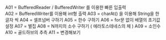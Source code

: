 A01 = BufferedReader / BufferedWriter 를 이용한 빠른 입출력  
A02 = BufferedWriter를 이용해 int형 출력
A03 = charAt() 을 이용해 String을 한글자 씩 
A04 = 셀프넘버 구하기
A05 = 한수 구하기
A06 = for문 없이 배열의 초기값 설정
A07 = 벌집 
A08 = N까지의 소수 구하기 ( 에라토스테네스의 체 )
A09 = 소인수 
A10 = 골드하브의 추측
A11 = 
변경해보기
